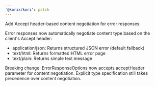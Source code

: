 ```yaml
---
'@korix/kori': patch
---
```


Add Accept header-based content negotiation for error responses

Error responses now automatically negotiate content type based on the client's Accept header:

- application/json: Returns structured JSON error (default fallback)
- text/html: Returns formatted HTML error page
- text/plain: Returns simple text message

Breaking change: ErrorResponseOptions now accepts acceptHeader parameter for content negotiation. Explicit type specification still takes precedence over content negotiation.
